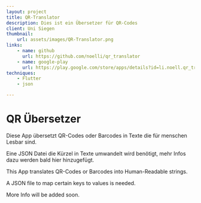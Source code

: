 ```yaml
---
layout: project
title: QR-Translator
description: Dies ist ein Übersetzer für QR-Codes
client: Uni Siegen
thumbnail:
    url: assets/images/QR-Translator.png
links:
    - name: github
      url: https://github.com/noelli/qr_translator
    - name: google-play
      url: https://play.google.com/store/apps/details?id=li.noell.qr_translator
techniques:
    - Flutter
    - json

---
```


# QR Übersetzer

Diese App übersetzt QR-Codes oder Barcodes in Texte die für menschen Lesbar sind.


Eine JSON Datei die Kürzel in Texte umwandelt wird benötigt, mehr Infos dazu werden bald hier hinzugefügt.


This App translates QR-Codes or Barcodes into Human-Readable strings.


A JSON file to map certain keys to values is needed.


More Info will be added soon.













